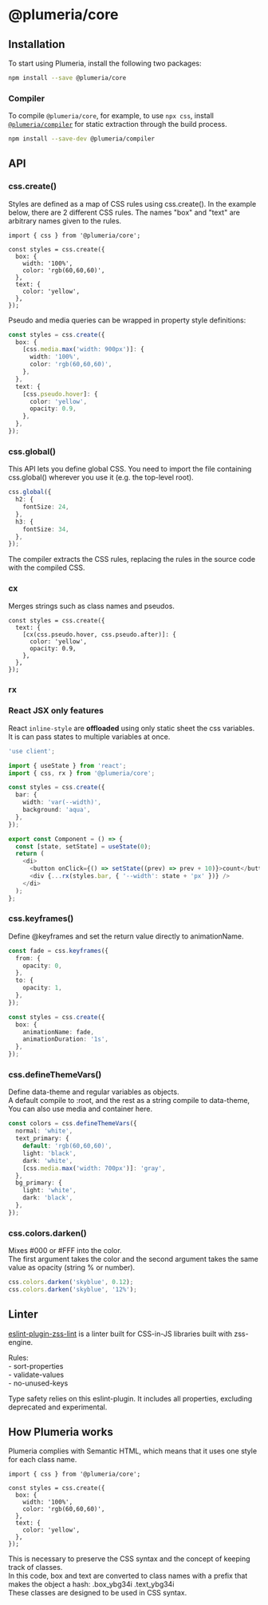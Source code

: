 # @plumeria/core

## Installation

To start using Plumeria, install the following two packages:

```sh
npm install --save @plumeria/core
```

### Compiler

To compile `@plumeria/core`, for example, to use `npx css`, install  
[`@plumeria/compiler`](https://www.npmjs.com/package/@plumeria/compiler) for static extraction through the build process.

```sh
npm install --save-dev @plumeria/compiler
```

## API

### css.create()

Styles are defined as a map of CSS rules using css.create(). In the example below, there are 2 different CSS rules. The names "box" and "text" are arbitrary names given to the rules.

```tsx
import { css } from '@plumeria/core';

const styles = css.create({
  box: {
    width: '100%',
    color: 'rgb(60,60,60)',
  },
  text: {
    color: 'yellow',
  },
});
```

Pseudo and media queries can be wrapped in property style definitions:

```ts
const styles = css.create({
  box: {
    [css.media.max('width: 900px')]: {
      width: '100%',
      color: 'rgb(60,60,60)',
    },
  },
  text: {
    [css.pseudo.hover]: {
      color: 'yellow',
      opacity: 0.9,
    },
  },
});
```

### css.global()

This API lets you define global CSS.
You need to import the file containing css.global() wherever you use it (e.g. the top-level root).

```ts
css.global({
  h2: {
    fontSize: 24,
  },
  h3: {
    fontSize: 34,
  },
});
```

The compiler extracts the CSS rules, replacing the rules in the source code with the compiled CSS.

### cx

Merges strings such as class names and pseudos.

```tsx
const styles = css.create({
  text: {
    [cx(css.pseudo.hover, css.pseudo.after)]: {
      color: 'yellow',
      opacity: 0.9,
    },
  },
});
```

### rx

### React JSX only features

React `inline-style` are **offloaded** using only static sheet the css variables.  
It is can pass states to multiple variables at once.

```ts
'use client';

import { useState } from 'react';
import { css, rx } from '@plumeria/core';

const styles = css.create({
  bar: {
    width: 'var(--width)',
    background: 'aqua',
  },
});

export const Component = () => {
  const [state, setState] = useState(0);
  return (
    <di>
      <button onClick={() => setState((prev) => prev + 10)}>count</button>
      <div {...rx(styles.bar, { '--width': state + 'px' })} />
    </di>
  );
};
```

### css.keyframes()

Define @keyframes and set the return value directly to animationName.

```ts
const fade = css.keyframes({
  from: {
    opacity: 0,
  },
  to: {
    opacity: 1,
  },
});

const styles = css.create({
  box: {
    animationName: fade,
    animationDuration: '1s',
  },
});
```

### css.defineThemeVars()

Define data-theme and regular variables as objects.  
A default compile to :root, and the rest as a string compile to data-theme, You can also use media and container here.

```ts
const colors = css.defineThemeVars({
  normal: 'white',
  text_primary: {
    default: 'rgb(60,60,60)',
    light: 'black',
    dark: 'white',
    [css.media.max('width: 700px')]: 'gray',
  },
  bg_primary: {
    light: 'white',
    dark: 'black',
  },
});
```

### css.colors.darken()

Mixes #000 or #FFF into the color.  
The first argument takes the color and the second argument takes the same value as opacity (string % or number).

```ts
css.colors.darken('skyblue', 0.12);
css.colors.darken('skyblue', '12%');
```

## Linter

[eslint-plugin-zss-lint](https://www.npmjs.com/package/eslint-plugin-zss-lint) is a linter built for CSS-in-JS libraries built with zss-engine.

Rules:  
\- sort-properties  
\- validate-values  
\- no-unused-keys

Type safety relies on this eslint-plugin. It includes all properties, excluding deprecated and experimental.

## How Plumeria works

Plumeria complies with Semantic HTML, which means that it uses one style for each class name.

```tsx
import { css } from '@plumeria/core';

const styles = css.create({
  box: {
    width: '100%',
    color: 'rgb(60,60,60)',
  },
  text: {
    color: 'yellow',
  },
});
```

This is necessary to preserve the CSS syntax and the concept of keeping track of classes.  
In this code, box and text are converted to class names with a prefix that makes the object a hash: .box_ybg34i .text_ybg34i  
These classes are designed to be used in CSS syntax.
